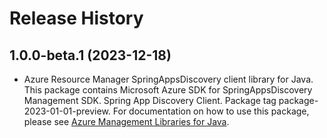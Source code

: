 # Release History

## 1.0.0-beta.1 (2023-12-18)

- Azure Resource Manager SpringAppsDiscovery client library for Java. This package contains Microsoft Azure SDK for SpringAppsDiscovery Management SDK. Spring App Discovery Client. Package tag package-2023-01-01-preview. For documentation on how to use this package, please see [Azure Management Libraries for Java](https://aka.ms/azsdk/java/mgmt).
